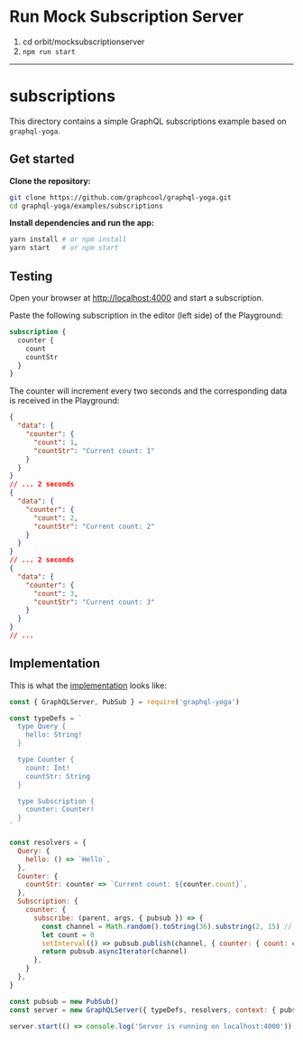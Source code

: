 # Run Mock Subscription Server

1. cd orbit/mocksubscriptionserver
2. `npm run start`




----------------------------------------------
# subscriptions

This directory contains a simple GraphQL subscriptions example based on `graphql-yoga`.

## Get started

**Clone the repository:**

```sh
git clone https://github.com/graphcool/graphql-yoga.git
cd graphql-yoga/examples/subscriptions
```

**Install dependencies and run the app:**

```sh
yarn install # or npm install
yarn start   # or npm start
```

## Testing

Open your browser at [http://localhost:4000](http://localhost:4000) and start a subscription.

Paste the following subscription in the editor (left side) of the Playground:

```graphql
subscription {
  counter {
    count
    countStr
  }
}
```

The counter will increment every two seconds and the corresponding data is received in the Playground:

```json
{
  "data": {
    "counter": {
      "count": 1,
      "countStr": "Current count: 1"
    }
  }
}
// ... 2 seconds
{
  "data": {
    "counter": {
      "count": 2,
      "countStr": "Current count: 2"
    }
  }
}
// ... 2 seconds
{
  "data": {
    "counter": {
      "count": 3,
      "countStr": "Current count: 3"
    }
  }
}
// ...
```

## Implementation

This is what the [implementation](./index.js) looks like:

```js
const { GraphQLServer, PubSub } = require('graphql-yoga')

const typeDefs = `
  type Query {
    hello: String!
  }

  type Counter {
    count: Int!
    countStr: String
  }

  type Subscription {
    counter: Counter!
  }
`

const resolvers = {
  Query: {
    hello: () => `Hello`,
  },
  Counter: {
    countStr: counter => `Current count: ${counter.count}`,
  },
  Subscription: {
    counter: {
      subscribe: (parent, args, { pubsub }) => {
        const channel = Math.random().toString(36).substring(2, 15) // random channel name
        let count = 0
        setInterval(() => pubsub.publish(channel, { counter: { count: count++ } }), 2000)
        return pubsub.asyncIterator(channel)
      },
    }
  },
}

const pubsub = new PubSub()
const server = new GraphQLServer({ typeDefs, resolvers, context: { pubsub } })

server.start(() => console.log('Server is running on localhost:4000'))
```
